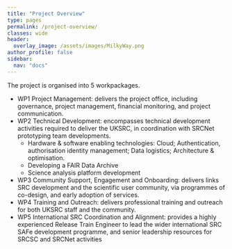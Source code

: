```yaml
---
title: "Project Overview"
type: pages
permalink: /project-overview/
classes: wide
header:
  overlay_image: /assets/images/MilkyWay.png
author_profile: false
sidebar: 
  nav: "docs"
---
```

The project is organised into 5 workpackages.

* WP1 Project Management:  delivers the project office, including governance, project management, financial monitoring, and project communication. 
* WP2 Technical Development: encompasses technical development activities required to deliver the UKSRC, in coordination with SRCNet prototyping team developments.
    * Hardware & software enabling technologies: Cloud; Authentication, authorisation identity management; Data logistics; Architecture & optimisation.
    * Developing a FAIR Data Archive
    * Science analysis platform development
* WP3 Community Support, Engagement and Onboarding: delivers links SRC development and the scientific user community, via programmes of co-design, and early adoption of services. 
* WP4 Training and Outreach: delivers professional training and outreach for both UKSRC staff and the community. 
* WP5 International SRC Coordination and Alignment: provides a highly experienced Release Train Engineer to lead the wider international SRC SAFe development programme, and senior leadership resources for SRCSC and SRCNet activities

